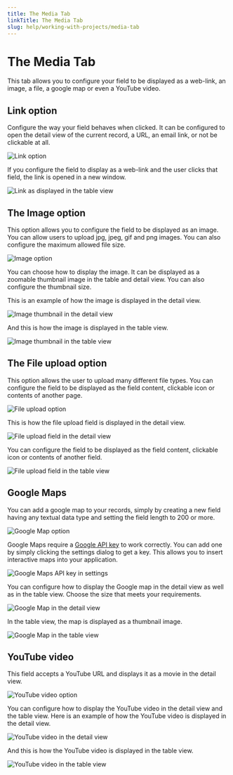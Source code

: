 ```yaml
---
title: The Media Tab
linkTitle: The Media Tab
slug: help/working-with-projects/media-tab
---
```


# The Media Tab

This tab allows you to configure your field to be displayed as a web-link, an image, a file, a google map or even a YouTube video.

## Link option

Configure the way your field behaves when clicked. It can be configured to open the detail view of the current record, a URL, an email link, or not be clickable at all.

![Link option](https://cdn.bigprof.com/appgini-desktop/help/appgini-5.40/link_appgini.png)

If you configure the field to display as a web-link and the user clicks that field, the link is opened in a new window.

![Link as displayed in the table view](https://cdn.bigprof.com/appgini-desktop/help/appgini-5.40/link-browser.png)

## The Image option

This option allows you to configure the field to be displayed as an image. You can allow users to upload jpg, jpeg, gif and png images. You can also configure the maximum allowed file size.

![Image option](https://cdn.bigprof.com/appgini-desktop/help/appgini-5.40/image_appgini.png)

You can choose how to display the image. It can be displayed as a zoomable thumbnail image in the table and detail view. You can also configure the thumbnail size.

This is an example of how the image is displayed in the detail view.

![Image thumbnail in the detail view](https://cdn.bigprof.com/appgini-desktop/help/appgini-5.40/image_detail_view.png)

And this is how the image is displayed in the table view.

![Image thumbnail in the table view](https://cdn.bigprof.com/appgini-desktop/help/appgini-5.40/image_field_tv.png)

## The File upload option

This option allows the user to upload many different file types. You can configure the field to be displayed as the field content, clickable icon or contents of another page.

![File upload option](https://cdn.bigprof.com/appgini-desktop/help/appgini-5.40/file_upload_appgini.png)

This is how the file upload field is displayed in the detail view.

![File upload field in the detail view](https://cdn.bigprof.com/appgini-desktop/help/appgini-5.40/file_upload_dv.png)

You can configure the field to be displayed as the field content, clickable icon or contents of another field.

![File upload field in the table view](https://cdn.bigprof.com/appgini-desktop/help/appgini-5.40/file_upload_browser.png)

## Google Maps

You can add a google map to your records, simply by creating a new field having any textual data type and setting the field length to 200 or more.

![Google Map option](https://cdn.bigprof.com/appgini-desktop/help/appgini-5.40/google_map_appgini.png)

Google Maps require a [Google API key](/appgini/google-maps-api-key) to work correctly. You can add one by simply clicking the settings dialog to get a key. This allows you to insert interactive maps into your application.

![Google Maps API key in settings](https://cdn.bigprof.com/appgini-desktop/help/appgini-5.40/google_map_api_key.png)

You can configure how to display the Google map in the detail view as well as in the table view. Choose the size that meets your requirements.

![Google Map in the detail view](https://cdn.bigprof.com/appgini-desktop/help/appgini-5.40/google_map_browser.png)

In the table view, the map is displayed as a thumbnail image.

![Google Map in the table view](https://cdn.bigprof.com/appgini-desktop/help/appgini-5.40/google_map_tv.png)

## YouTube video

This field accepts a YouTube URL and displays it as a movie in the detail view.

![YouTube video option](https://cdn.bigprof.com/appgini-desktop/help/appgini-5.40/youtube_field_appgini.png)

You can configure how to display the YouTube video in the detail view and the table view. Here is an example of how the YouTube video is displayed in the detail view.

![YouTube video in the detail view](https://cdn.bigprof.com/appgini-desktop/help/appgini-5.40/youtube_field_dv.png)

And this is how the YouTube video is displayed in the table view.

![YouTube video in the table view](https://cdn.bigprof.com/appgini-desktop/help/appgini-5.40/youtube_field_tv.png)


